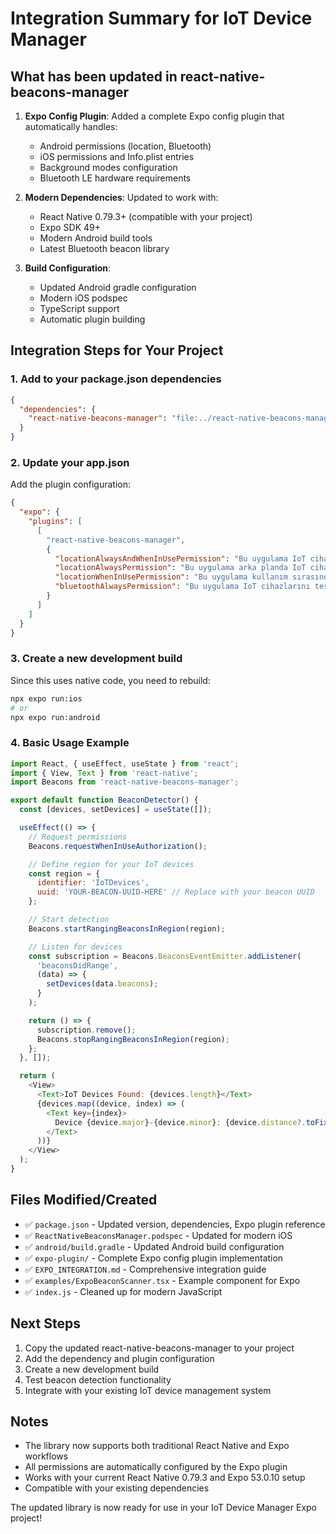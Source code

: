 # Integration Summary for IoT Device Manager

## What has been updated in react-native-beacons-manager

1. **Expo Config Plugin**: Added a complete Expo config plugin that automatically handles:
   - Android permissions (location, Bluetooth)
   - iOS permissions and Info.plist entries
   - Background modes configuration
   - Bluetooth LE hardware requirements

2. **Modern Dependencies**: Updated to work with:
   - React Native 0.79.3+ (compatible with your project)
   - Expo SDK 49+
   - Modern Android build tools
   - Latest Bluetooth beacon library

3. **Build Configuration**:
   - Updated Android gradle configuration
   - Modern iOS podspec
   - TypeScript support
   - Automatic plugin building

## Integration Steps for Your Project

### 1. Add to your package.json dependencies

```json
{
  "dependencies": {
    "react-native-beacons-manager": "file:../react-native-beacons-manager"
  }
}
```

### 2. Update your app.json

Add the plugin configuration:

```json
{
  "expo": {
    "plugins": [
      [
        "react-native-beacons-manager",
        {
          "locationAlwaysAndWhenInUsePermission": "Bu uygulama IoT cihazlarını tespit etmek için konum servislerini kullanır.",
          "locationAlwaysPermission": "Bu uygulama arka planda IoT cihazlarını izlemek için konum servislerini kullanır.",
          "locationWhenInUsePermission": "Bu uygulama kullanım sırasında IoT cihazlarını tespit etmek için konum servislerini kullanır.",
          "bluetoothAlwaysPermission": "Bu uygulama IoT cihazlarını tespit etmek için Bluetooth kullanır."
        }
      ]
    ]
  }
}
```

### 3. Create a new development build

Since this uses native code, you need to rebuild:

```bash
npx expo run:ios
# or
npx expo run:android
```

### 4. Basic Usage Example

```javascript
import React, { useEffect, useState } from 'react';
import { View, Text } from 'react-native';
import Beacons from 'react-native-beacons-manager';

export default function BeaconDetector() {
  const [devices, setDevices] = useState([]);

  useEffect(() => {
    // Request permissions
    Beacons.requestWhenInUseAuthorization();

    // Define region for your IoT devices
    const region = {
      identifier: 'IoTDevices',
      uuid: 'YOUR-BEACON-UUID-HERE' // Replace with your beacon UUID
    };

    // Start detection
    Beacons.startRangingBeaconsInRegion(region);

    // Listen for devices
    const subscription = Beacons.BeaconsEventEmitter.addListener(
      'beaconsDidRange',
      (data) => {
        setDevices(data.beacons);
      }
    );

    return () => {
      subscription.remove();
      Beacons.stopRangingBeaconsInRegion(region);
    };
  }, []);

  return (
    <View>
      <Text>IoT Devices Found: {devices.length}</Text>
      {devices.map((device, index) => (
        <Text key={index}>
          Device {device.major}-{device.minor}: {device.distance?.toFixed(1)}m
        </Text>
      ))}
    </View>
  );
}
```

## Files Modified/Created

- ✅ `package.json` - Updated version, dependencies, Expo plugin reference
- ✅ `ReactNativeBeaconsManager.podspec` - Updated for modern iOS
- ✅ `android/build.gradle` - Updated Android build configuration
- ✅ `expo-plugin/` - Complete Expo config plugin implementation
- ✅ `EXPO_INTEGRATION.md` - Comprehensive integration guide
- ✅ `examples/ExpoBeaconScanner.tsx` - Example component for Expo
- ✅ `index.js` - Cleaned up for modern JavaScript

## Next Steps

1. Copy the updated react-native-beacons-manager to your project
2. Add the dependency and plugin configuration
3. Create a new development build
4. Test beacon detection functionality
5. Integrate with your existing IoT device management system

## Notes

- The library now supports both traditional React Native and Expo workflows
- All permissions are automatically configured by the Expo plugin
- Works with your current React Native 0.79.3 and Expo 53.0.10 setup
- Compatible with your existing dependencies

The updated library is now ready for use in your IoT Device Manager Expo project!
